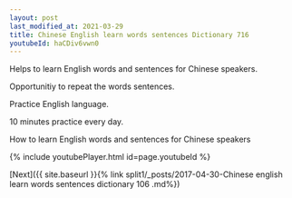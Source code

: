 ```yaml
---
layout: post
last_modified_at: 2021-03-29
title: Chinese English learn words sentences Dictionary 716 
youtubeId: haCDiv6vwn0
---
```

 
 
Helps to learn English words and sentences for Chinese speakers.

Opportunitiy to repeat the words sentences. 

Practice English language. 
 
10 minutes practice every day. 
 
How to learn English words and sentences for Chinese speakers 
 
{% include youtubePlayer.html id=page.youtubeId %}
 
 
[Next]({{ site.baseurl }}{% link  split1/_posts/2017-04-30-Chinese english learn words sentences dictionary 106 .md%})
 
